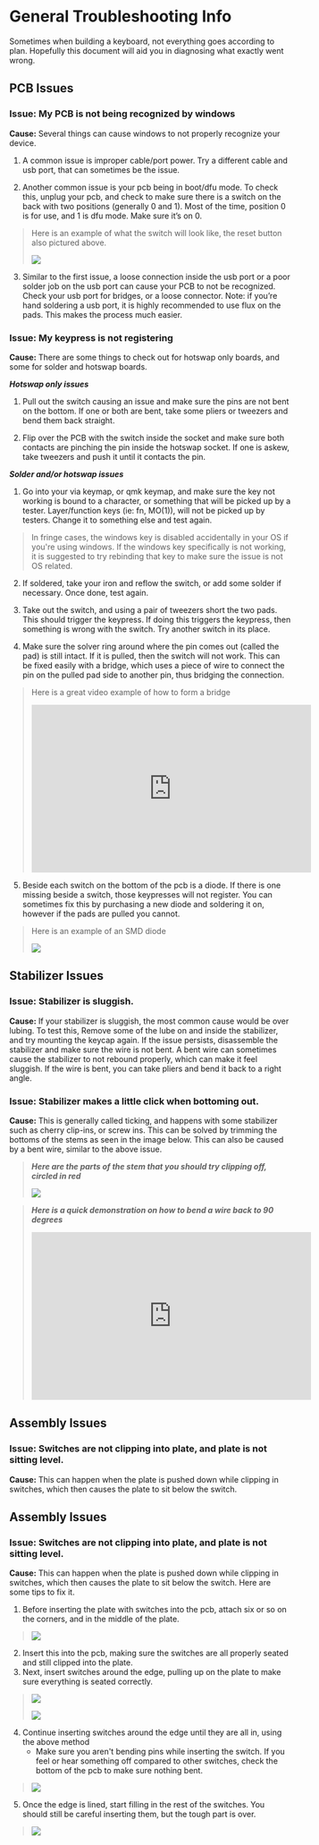 # General Troubleshooting Info


Sometimes when building a keyboard, not everything goes according to plan. Hopefully this document will aid you in diagnosing what exactly went wrong.

## PCB Issues

### **Issue:** My PCB is not being recognized by windows
**Cause:** Several things can cause windows to not properly recognize your device.

1.  A common issue is improper cable/port power. Try a different cable and usb port, that can sometimes be the issue.
    
2.  Another common issue is your pcb being in boot/dfu mode. To check this, unplug your pcb, and check to make sure there is a switch on the back with two positions (generally 0 and 1). Most of the time, position 0 is for use, and 1 is dfu mode. Make sure it’s on 0.
> Here is an example of what the switch will look like, the reset button also pictured above.
> 
> ![](resources/switch-0-1-small.png)
    
3.  Similar to the first issue, a loose connection inside the usb port or a poor solder job on the usb port can cause your PCB to not be recognized. Check your usb port for bridges, or a loose connector. Note: if you’re hand soldering a usb port, it is highly recommended to use flux on the pads. This makes the process much easier.
    
 
### **Issue:** My keypress is not registering

**Cause:** There are some things to check out for hotswap only boards, and some for solder and hotswap boards. 

***Hotswap only issues***

1.  Pull out the switch causing an issue and make sure the pins are not bent on the bottom. If one or both are bent, take some pliers or tweezers and bend them back straight.
    
2.  Flip over the PCB with the switch inside the socket and make sure both contacts are pinching the pin inside the hotswap socket. If one is askew, take tweezers and push it until it contacts the pin.
    

***Solder and/or hotswap issues***

1.  Go into your via keymap, or qmk keymap, and make sure the key not working is bound to a character, or something that will be picked up by a tester. Layer/function keys (ie: fn, MO(1)), will not be picked up by testers. Change it to something else and test again.

> In fringe cases, the windows key is disabled accidentally in your OS if you're using windows. If the windows key specifically is not working, it is suggested to try rebinding that key to make sure the issue is not OS related.

2.  If soldered, take your iron and reflow the switch, or add some solder if necessary. Once done, test again.
    
3.  Take out the switch, and using a pair of tweezers short the two pads. This should trigger the keypress. If doing this triggers the keypress, then something is wrong with the switch. Try another switch in its place.
    
4.  Make sure the solver ring around where the pin comes out (called the pad) is still intact. If it is pulled, then the switch will not work. This can be fixed easily with a bridge, which uses a piece of wire to connect the pin on the pulled pad side to another pin, thus bridging the connection. 
> Here is a great video example of how to form a bridge
> <iframe width="500" height="300" src="https://www.youtube.com/embed/N5IivDkrp6U" frameborder="0" allow="accelerometer; clipboard-write; encrypted-media; gyroscope; picture-in-picture" allowfullscreen></iframe>

5.  Beside each switch on the bottom of the pcb is a diode. If there is one missing beside a switch, those keypresses will not register. You can sometimes fix this by purchasing a new diode and soldering it on, however if the pads are pulled you cannot.
> Here is an example of an SMD diode
> 
>  ![](resources/diode-example-small.png)


## Stabilizer Issues

### Issue: Stabilizer is sluggish.  

**Cause:** If your stabilizer is sluggish, the most common cause would be over lubing. To test this, Remove some of the lube on and inside the stabilizer, and try mounting the keycap again. If the issue persists, disassemble the stabilizer and make sure the wire is not bent. A bent wire can sometimes cause the stabilizer to not rebound properly, which can make it feel sluggish. If the wire is bent, you can take pliers and bend it back to a right angle.



### Issue: Stabilizer makes a little click when bottoming out. 

**Cause:** This is generally called ticking, and happens with some stabilizer such as cherry clip-ins, or screw ins. This can be solved by trimming the bottoms of the stems as seen in the image below. This can also be caused by a bent wire, similar to the above issue.

> ***Here are the parts of the stem that you should try clipping off, circled in red***
> 
> ![](resources/stab-clip-circle-small.png)

> ***Here is a quick demonstration on how to bend a wire back to 90 degrees***
> <iframe width="500" height="300" src="https://drive.google.com/file/d/17tOngyfR2waVlRzFmAdUNLqegxGkKE3B/preview" frameborder="0" allow="accelerometer; clipboard-write; encrypted-media; gyroscope; picture-in-picture" allowfullscreen></iframe>


## Assembly Issues

### Issue: Switches are not clipping into plate, and plate is not sitting level. 

**Cause:** This can happen when the plate is pushed down while clipping in switches, which then causes the plate to sit below the switch. 

## Assembly Issues

### Issue: Switches are not clipping into plate, and plate is not sitting level. 

**Cause:** This can happen when the plate is pushed down while clipping in switches, which then causes the plate to sit below the switch. Here are some tips to fix it.
1. Before inserting the plate with switches into the pcb, attach six or so on the corners, and in the middle of the plate.
> ![](resources/switch-clip-1.jpg)
2. Insert this into the pcb, making sure the switches are all properly seated and still clipped into the plate.
3. Next, insert switches around the edge, pulling up on the plate to make sure everything is seated correctly.
> ![](resources/switch-clip-gif.gif)
> 
> ![](resources/switch-clip-2.jpg)
4. Continue inserting switches around the edge until they are all in, using the above method
	* Make sure you aren't bending pins while inserting the switch. If you feel or hear something off compared to other switches, check the bottom of the pcb to make sure nothing bent.
> ![](resources/switch-clip-3.jpg)
5. Once the edge is lined, start filling in the rest of the switches. You should still be careful inserting them, but the tough part is over.
> ![](resources/switch-clip-4.jpg)

